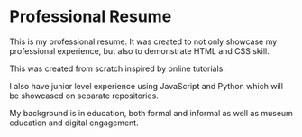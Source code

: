 # Professional Resume

This is my professional resume.  It was created to not only showcase my professional experience, but also to demonstrate HTML and CSS skill.

This was created from scratch inspired by online tutorials.

I also have junior level experience using JavaScript and Python which will be showcased on separate repositories.

My background is in education, both formal and informal as well as museum education and digital engagement.

